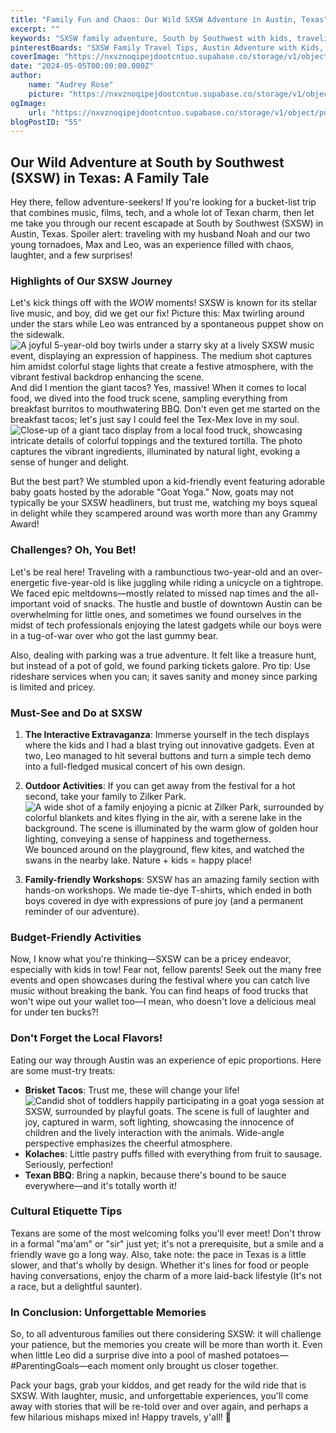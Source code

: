 ```yaml
---
title: "Family Fun and Chaos: Our Wild SXSW Adventure in Austin, Texas"
excerpt: ""
keywords: "SXSW family adventure, South by Southwest with kids, traveling in Austin Texas, family-friendly events SXSW, kid-friendly activities SXSW, live music festival Austin, food trucks in Austin, budget-friendly SXSW tips, family workshops SXSW, outdoor activities in Austin, cultural experiences in Texas, kid-friendly dining in Austin, Texas travel tips, unforgettable family trips, laughter and chaos while traveling, travel challenges with children, local Texan cuisine, parenting tips for travel, exploring Austin with family, interactive tech at SXSW"
pinterestBoards: "SXSW Family Travel Tips, Austin Adventure with Kids, Family Travel Experiences, Music and Culture Festivals"
coverImage: "https://nxvznoqipejdootcntuo.supabase.co/storage/v1/object/public/travel-blog-images/image_55_0.png"
date: "2024-05-05T00:00:00.000Z"
author:
    name: "Audrey Rose"
    picture: "https://nxvznoqipejdootcntuo.supabase.co/storage/v1/object/public/character-reference/audrey_avatar_square.png?t=2024-12-21T13%3A26%3A30.307Z"
ogImage:
    url: "https://nxvznoqipejdootcntuo.supabase.co/storage/v1/object/public/travel-blog-images/image_55_0.png"
blogPostID: "55"
---
```

    

## Our Wild Adventure at South by Southwest (SXSW) in Texas: A Family Tale

Hey there, fellow adventure-seekers! If you're looking for a bucket-list trip that combines music, films, tech, and a whole lot of Texan charm, then let me take you through our recent escapade at South by Southwest (SXSW) in Austin, Texas. Spoiler alert: traveling with my husband Noah and our two young tornadoes, Max and Leo, was an experience filled with chaos, laughter, and a few surprises!

### Highlights of Our SXSW Journey

Let's kick things off with the *WOW* moments! SXSW is known for its stellar live music, and boy, did we get our fix! Picture this: Max twirling around under the stars while Leo was entranced by a spontaneous puppet show on the sidewalk. ![A joyful 5-year-old boy twirls under a starry sky at a lively SXSW music event, displaying an expression of happiness. The medium shot captures him amidst colorful stage lights that create a festive atmosphere, with the vibrant festival backdrop enhancing the scene.](https://nxvznoqipejdootcntuo.supabase.co/storage/v1/object/public/travel-blog-images/image_55_0.png) And did I mention the giant tacos? Yes, massive! When it comes to local food, we dived into the food truck scene, sampling everything from breakfast burritos to mouthwatering BBQ. Don't even get me started on the breakfast tacos; let's just say I could feel the Tex-Mex love in my soul. ![Close-up of a giant taco display from a local food truck, showcasing intricate details of colorful toppings and the textured tortilla. The photo captures the vibrant ingredients, illuminated by natural light, evoking a sense of hunger and delight.](https://nxvznoqipejdootcntuo.supabase.co/storage/v1/object/public/travel-blog-images/image_55_1.png)

But the best part? We stumbled upon a kid-friendly event featuring adorable baby goats hosted by the adorable "Goat Yoga." Now, goats may not typically be your SXSW headliners, but trust me, watching my boys squeal in delight while they scampered around was worth more than any Grammy Award!

### Challenges? Oh, You Bet!

Let's be real here! Traveling with a rambunctious two-year-old and an over-energetic five-year-old is like juggling while riding a unicycle on a tightrope. We faced epic meltdowns—mostly related to missed nap times and the all-important void of snacks. The hustle and bustle of downtown Austin can be overwhelming for little ones, and sometimes we found ourselves in the midst of tech professionals enjoying the latest gadgets while our boys were in a tug-of-war over who got the last gummy bear.

Also, dealing with parking was a true adventure. It felt like a treasure hunt, but instead of a pot of gold, we found parking tickets galore. Pro tip: Use rideshare services when you can; it saves sanity and money since parking is limited and pricey.

### Must-See and Do at SXSW

1. **The Interactive Extravaganza**: Immerse yourself in the tech displays where the kids and I had a blast trying out innovative gadgets. Even at two, Leo managed to hit several buttons and turn a simple tech demo into a full-fledged musical concert of his own design.

2. **Outdoor Activities**: If you can get away from the festival for a hot second, take your family to Zilker Park. ![A wide shot of a family enjoying a picnic at Zilker Park, surrounded by colorful blankets and kites flying in the air, with a serene lake in the background. The scene is illuminated by the warm glow of golden hour lighting, conveying a sense of happiness and togetherness.](https://nxvznoqipejdootcntuo.supabase.co/storage/v1/object/public/travel-blog-images/image_55_3.png) We bounced around on the playground, flew kites, and watched the swans in the nearby lake. Nature + kids = happy place!

3. **Family-friendly Workshops**: SXSW has an amazing family section with hands-on workshops. We made tie-dye T-shirts, which ended in both boys covered in dye with expressions of pure joy (and a permanent reminder of our adventure).

### Budget-Friendly Activities

Now, I know what you're thinking—SXSW can be a pricey endeavor, especially with kids in tow! Fear not, fellow parents! Seek out the many free events and open showcases during the festival where you can catch live music without breaking the bank. You can find heaps of food trucks that won't wipe out your wallet too—I mean, who doesn't love a delicious meal for under ten bucks?!

### Don't Forget the Local Flavors!

Eating our way through Austin was an experience of epic proportions. Here are some must-try treats:

- **Brisket Tacos**: Trust me, these will change your life! ![Candid shot of toddlers happily participating in a goat yoga session at SXSW, surrounded by playful goats. The scene is full of laughter and joy, captured in warm, soft lighting, showcasing the innocence of children and the lively interaction with the animals. Wide-angle perspective emphasizes the cheerful atmosphere.](https://nxvznoqipejdootcntuo.supabase.co/storage/v1/object/public/travel-blog-images/image_55_2.png)
- **Kolaches**: Little pastry puffs filled with everything from fruit to sausage. Seriously, perfection!
- **Texan BBQ**: Bring a napkin, because there's bound to be sauce everywhere—and it's totally worth it! 

### Cultural Etiquette Tips

Texans are some of the most welcoming folks you'll ever meet! Don't throw in a formal "ma'am" or "sir" just yet; it's not a prerequisite, but a smile and a friendly wave go a long way. Also, take note: the pace in Texas is a little slower, and that's wholly by design. Whether it's lines for food or people having conversations, enjoy the charm of a more laid-back lifestyle (It's not a race, but a delightful saunter).

### In Conclusion: Unforgettable Memories

So, to all adventurous families out there considering SXSW: it will challenge your patience, but the memories you create will be more than worth it. Even when little Leo did a surprise dive into a pool of mashed potatoes—#ParentingGoals—each moment only brought us closer together.

Pack your bags, grab your kiddos, and get ready for the wild ride that is SXSW. With laughter, music, and unforgettable experiences, you'll come away with stories that will be re-told over and over again, and perhaps a few hilarious mishaps mixed in! Happy travels, y'all! 🌟
